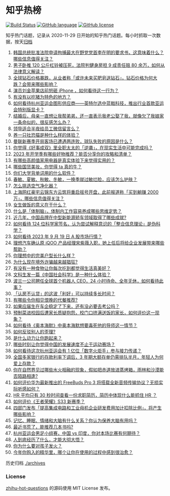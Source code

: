 # 知乎热榜
[![Build Status](https://github.com/ToWeLong/zhihu-hot-questions/workflows/CI/badge.svg)](https://github.com/ToWeLong/zhihu-hot-questions/actions)
[![GitHub language](https://img.shields.io/badge/language-golang-orange.svg)](https://golang.org/)
[![GitHub license](https://img.shields.io/github/license/ToWeLong/zhihu-hot-questions)](https://github.com/ToWeLong/zhihu-hot-questions/blob/main/LICENSE)

知乎热门话题，记录从 2020-11-29 日开始的知乎热门话题。每小时抓取一次数据，按天[归档](./archives)

<!-- BEGIN -->

1. [韩国总统批准法院申请拘捕最大在野党党首李在明的要求书，这意味着什么？哪些信息值得关注？](https://www.zhihu.com/question/622712493)
1. [男子卧推 120 公斤杠铃被压死，法院判健身房担 9 成责任赔 80 余万，如何从法律意义解读？](https://www.zhihu.com/question/622562045)
1. [全球钻石价格暴跌，从业者称「或许未来买肥皂送钻石」，钻石价格为何大跌？会带来哪些影响？](https://www.zhihu.com/question/622719586)
1. [演员刘金苹果店前怒砸 iPhone ，如何看待这一行为？](https://www.zhihu.com/question/622583578)
1. [有没有以吃猪为特色的地方？](https://www.zhihu.com/question/621389097)
1. [如何看待杭州亚运会图形供应商——英特尔选中蓝戟科技，推出行业首款亚运会特别版显卡？](https://www.zhihu.com/question/622580736)
1. [结婚后，母亲一直想让我帮弟弟，还一直表示我老公娶了我，就像欠了我娘家一条命似的，很反感怎么办？](https://www.zhihu.com/question/621810048)
1. [领导适合半夜给员工微信留言么？](https://www.zhihu.com/question/622332839)
1. [养一只社恐猫是种什么样的体验？](https://www.zhihu.com/question/622207644)
1. [曼联新赛季开局客场已遭遇两连败，球队失败的原因是什么？](https://www.zhihu.com/question/620490355)
1. [你觉得《好事成双》里全职太太的「逆袭」，在现实生活中可能完成吗？](https://www.zhihu.com/question/622733137)
1. [2023 年开学季有哪些好物推荐？能否分享你的攻略和清单？](https://www.zhihu.com/question/622729014)
1. [有哪些高颜值家用电器是真实体验下来觉得实用的？](https://www.zhihu.com/question/622174624)
1. [哪些国货美妆，你觉得 ta 真的牛？](https://www.zhihu.com/question/622219417)
1. [你们大学背单词用的什么软件？](https://www.zhihu.com/question/622289004)
1. [春敏、夏敏、秋敏、冬敏，一换季就过敏烂脸，应该怎么护肤？](https://www.zhihu.com/question/622219372)
1. [怎么挑选空气净化器？](https://www.zhihu.com/question/38178752)
1. [上海网红豪宅云锦东方云筑将重启摇号开盘，此前报道称「买到躺赚 2000 万」，哪些信息值得关注？](https://www.zhihu.com/question/622602279)
1. [女生做饭的意义在于什么？](https://www.zhihu.com/question/621399434)
1. [什么是「体制脑」，体制内工作容易养成哪些思维定势？](https://www.zhihu.com/question/622727677)
1. [近几年，中国品牌在中型新能源轿车领域取得了哪些成就?](https://www.zhihu.com/question/621646805)
1. [如何看待 124 位科学家签名，认为尝试解释意识的「整合信息理论」是伪科学？](https://www.zhihu.com/question/622458918)
1. [如何看待 2023 年 9 月 19 日 A 股市场行情？](https://www.zhihu.com/question/622721228)
1. [理想汽车确认原 iQOO 产品经理宋紫薇入职，她上任后将给企业发展带来哪些帮助？](https://www.zhihu.com/question/622364808)
1. [你理想中的完美户型长什么样？](https://www.zhihu.com/question/277577266)
1. [为什么现在境外诈骗越来越猖狂?](https://www.zhihu.com/question/622729377)
1. [有没有一种食物让你每次吃到都觉得生活真美好？](https://www.zhihu.com/question/614546303)
1. [文科生发一篇《中国社会科学》是一种什么体验？](https://www.zhihu.com/question/364827934)
1. [波兰一公司聘任全球首个机器人 CEO，24 小时待命、全年无休，如何看待此事？](https://www.zhihu.com/question/622598629)
1. [「认房不认贷」的这波「利好」可以持续多长时间？](https://www.zhihu.com/question/622676434)
1. [有哪些令你相见恨晚的代餐推荐?](https://www.zhihu.com/question/460640884)
1. [如果应届生在车企稳定了下来，还有没必要去考公吗？](https://www.zhihu.com/question/622289618)
1. [预制菜进校园后遭家长质疑抱怨，校门口挤满送饭的家长，如何评价这一现象？](https://www.zhihu.com/question/622198910)
1. [如何看待《奥本海默》中奥本海默想要毒死他的导师这一情节？](https://www.zhihu.com/question/622478380)
1. [如何反驳别人的歪理?](https://www.zhihu.com/question/621365884)
1. [是什么动力让你跑起来？](https://www.zhihu.com/question/622655283)
1. [哪些时刻让你觉得中国的发展速度不止于运动赛场？](https://www.zhihu.com/question/621912231)
1. [如何看待这次杭州亚运会有 1 亿位「数字火炬手」参与接力传递？](https://www.zhihu.com/question/622577233)
1. [全国多家银行的存款利率下调后，3 年期大额存单仍需排队半月，年轻人为何爱上存款？](https://www.zhihu.com/question/622711648)
1. [你在自然界见过哪些水火相融的现象，假如把赤道放进蒸烤箱，雨林和沙漠能否陌路相逢?](https://www.zhihu.com/question/622663436)
1. [如何评价华为最新推出的 FreeBuds Pro 3 将搭载全新音频传输协议？无损实际听感如何？](https://www.zhihu.com/question/622679746)
1. [HR 平均只有 30 秒时间查看一份求职简历，简历中体现什么能抓住 HR ？](https://www.zhihu.com/question/622554045)
1. [如何评价《王者荣耀》S33 新赛季？](https://www.zhihu.com/question/622463600)
1. [四部门发布「提高集成电路和工业母机企业研发费用加计扣除比例」，将产生哪些影响？](https://www.zhihu.com/question/622658638)
1. [记忆、睡眠、情绪和大脑有什么关系？你认为保养大脑有用吗？](https://www.zhihu.com/question/622184324)
1. [最近书荒了，能推荐几本书吗?](https://www.zhihu.com/question/616081899)
1. [杭州亚运会男足小组赛，中国 vs 印度，你对本场比赛有何期待？](https://www.zhihu.com/question/622710864)
1. [人到底经历了什么，才能大彻大悟？](https://www.zhihu.com/question/621949860)
1. [你为什么要对孩子发火？](https://www.zhihu.com/question/618364716)
1. [今年你购入的精华里，哪个让你在使用的过程中感到很治愈？](https://www.zhihu.com/question/619125428)

<!-- END -->

历史归档 [./archives](./archives)


### License
[zhihu-hot-questions](https://github.com/towelong/zhihu-hot-questions) 的源码使用 MIT License 发布。